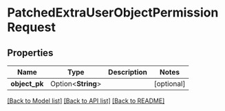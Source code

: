 # PatchedExtraUserObjectPermissionRequest

## Properties

Name | Type | Description | Notes
------------ | ------------- | ------------- | -------------
**object_pk** | Option<**String**> |  | [optional]

[[Back to Model list]](../README.md#documentation-for-models) [[Back to API list]](../README.md#documentation-for-api-endpoints) [[Back to README]](../README.md)


